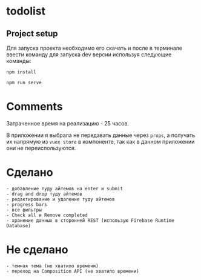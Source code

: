 # todolist

## Project setup
Для запуска проекта необходимо его скачать и после в терминале ввести команду для запуска dev версии используя следующие команды:
```
npm install
```
```
npm run serve
```
# Comments

Затраченное время на реализацию - 25 часов.

В приложении я выбрала не передавать данные через ```props```,
а получать их напрямую из ```vuex store``` в компоненте, так как в данном приложении они не переиспользуются.

# Сделано
    - добавление туду айтемов на enter и submit
    - drag and drop туду айтемов
    - редактирование и удаление туду айтемов
    - progress bars
    - все фильтры
    - Check all и Remove completed
    - хранение данных в сторонней REST (использую Firebase Runtime Database)

# Не сделано
    - темная тема (не хватило времени)
    - переход на Composition API (не хватило времени)
